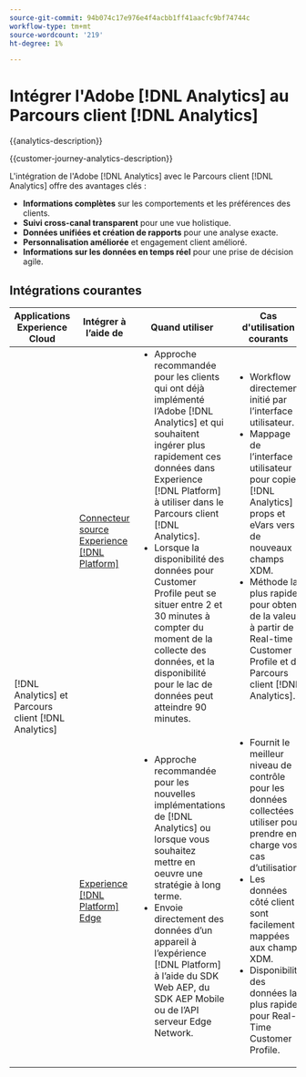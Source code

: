 ```yaml
---
source-git-commit: 94b074c17e976e4f4acbb1ff41aacfc9bf74744c
workflow-type: tm+mt
source-wordcount: '219'
ht-degree: 1%

---
```



# Intégrer l&#39;Adobe [!DNL Analytics] au Parcours client [!DNL Analytics]

{{analytics-description}}

{{customer-journey-analytics-description}}

L&#39;intégration de l&#39;Adobe [!DNL Analytics] avec le Parcours client [!DNL Analytics] offre des avantages clés :

+ **Informations complètes** sur les comportements et les préférences des clients.
+ **Suivi cross-canal transparent** pour une vue holistique.
+ **Données unifiées et création de rapports** pour une analyse exacte.
+ **Personnalisation améliorée** et engagement client amélioré.
+ **Informations sur les données en temps réel** pour une prise de décision agile.

## Intégrations courantes

<table>
    <thead>
        <tr>
            <th>Applications Experience Cloud</th>
            <th>Intégrer à l’aide de</th>
            <th>Quand utiliser</th>
            <th>Cas d'utilisation courants</th>
        </tr>
    </thead>
    <tbody>
        <tr>
            <td rowspan="2">[!DNL Analytics] et Parcours client [!DNL Analytics]</td>
            <td><a href="../../integrations/tutorials/analytics-cja/experience-platform-source-connector.md" target="_blank" rel="noreferrer">Connecteur source Experience [!DNL Platform]</a></td>
            <td>
                <ul style="margin-top: 0;">
                    <li>Approche recommandée pour les clients qui ont déjà implémenté l’Adobe [!DNL Analytics] et qui souhaitent ingérer plus rapidement ces données dans Experience [!DNL Platform] à utiliser dans le Parcours client [!DNL Analytics].</li>
                    <li>Lorsque la disponibilité des données pour Customer Profile peut se situer entre 2 et 30 minutes à compter du moment de la collecte des données, et la disponibilité pour le lac de données peut atteindre 90 minutes.</li>
                </ul>
            </td>
            <td>
                <ul style="margin-top: 0;">
                    <li>Workflow directement initié par l’interface utilisateur.</li>
                    <li>Mappage de l’interface utilisateur pour copier [!DNL Analytics] props et eVars vers de nouveaux champs XDM.</li>
                    <li>Méthode la plus rapide pour obtenir de la valeur à partir de Real-time Customer Profile et du Parcours client [!DNL Analytics].</li>
                </ul>
            </td>
        </tr>
        <tr>
            <td><a href="../../integrations/tutorials/analytics-cja/experience-platform-edge.md" target="_blank" rel="noreferrer">Experience [!DNL Platform] Edge</a></td>
            <td>
                <ul style="margin-top: 0;">
                    <li>Approche recommandée pour les nouvelles implémentations de [!DNL Analytics] ou lorsque vous souhaitez mettre en oeuvre une stratégie à long terme.</li>
                    <li>Envoie directement des données d’un appareil à l’expérience [!DNL Platform] à l’aide du SDK Web AEP, du SDK AEP Mobile ou de l’API serveur Edge Network.</li>
                </ul>
            </td>
            <td>
                <ul style="margin-top: 0;">
                    <li>Fournit le meilleur niveau de contrôle pour les données collectées à utiliser pour prendre en charge vos cas d’utilisation.</li>
                    <li>Les données côté client sont facilement mappées aux champs XDM.</li>
                    <li>Disponibilité des données la plus rapide pour Real-Time Customer Profile.</li>
                </ul>
            </td>
        </tr>  
    </tbody>          
</table>

